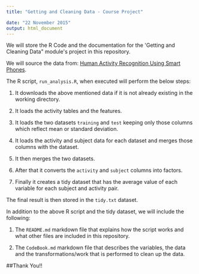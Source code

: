 ```yaml
---
title: "Getting and Cleaning Data - Course Project"

date: "22 November 2015"
output: html_document
---
```


We will store the R Code and the documentation for the 'Getting and Cleaning Data" module's project in this repository. 

We will source the data from:  [Human Activity Recognition Using Smart Phones](https://d396qusza40orc.cloudfront.net/getdata%2Fprojectfiles%2FUCI%20HAR%20Dataset.zip).

The R script, `run_analysis.R`, when executed will perform the below steps:

1. It downloads the above mentioned data if it is not already existing in the working directory.

2. It loads the activity tables and the features.

3. It loads the two datasets `training` and `test` keeping only those columns which reflect mean or standard deviation.

4. It loads the activity and subject data for each dataset and merges those columns with the dataset.

5. It then merges the two datasets.

6. After that it converts the `activity` and `subject` columns into factors.

7. Finally it creates a tidy dataset that has the average value of each variable for each subject and activity pair.


The final result is then stored in the `tidy.txt` dataset.

In addition to the above R script and the tidy dataset, we will include the following:

1. The `README.md` markdown file that explains how the script works and what other files are included in this repository.

2. The `CodeBook.md` markdown file that describes the variables, the data and the transformations/work that is performed to clean up the data.

##Thank You!!